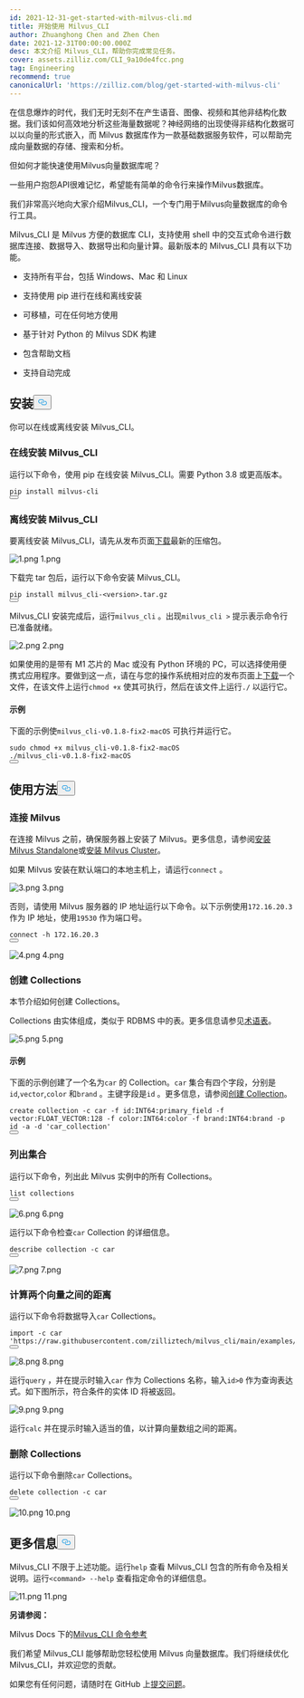 ```yaml
---
id: 2021-12-31-get-started-with-milvus-cli.md
title: 开始使用 Milvus_CLI
author: Zhuanghong Chen and Zhen Chen
date: 2021-12-31T00:00:00.000Z
desc: 本文介绍 Milvus_CLI，帮助你完成常见任务。
cover: assets.zilliz.com/CLI_9a10de4fcc.png
tag: Engineering
recommend: true
canonicalUrl: 'https://zilliz.com/blog/get-started-with-milvus-cli'
---
```

<p>在信息爆炸的时代，我们无时无刻不在产生语音、图像、视频和其他非结构化数据。我们该如何高效地分析这些海量数据呢？神经网络的出现使得非结构化数据可以以向量的形式嵌入，而 Milvus 数据库作为一款基础数据服务软件，可以帮助完成向量数据的存储、搜索和分析。</p>
<p>但如何才能快速使用Milvus向量数据库呢？</p>
<p>一些用户抱怨API很难记忆，希望能有简单的命令行来操作Milvus数据库。</p>
<p>我们非常高兴地向大家介绍Milvus_CLI，一个专门用于Milvus向量数据库的命令行工具。</p>
<p>Milvus_CLI 是 Milvus 方便的数据库 CLI，支持使用 shell 中的交互式命令进行数据库连接、数据导入、数据导出和向量计算。最新版本的 Milvus_CLI 具有以下功能。</p>
<ul>
<li><p>支持所有平台，包括 Windows、Mac 和 Linux</p></li>
<li><p>支持使用 pip 进行在线和离线安装</p></li>
<li><p>可移植，可在任何地方使用</p></li>
<li><p>基于针对 Python 的 Milvus SDK 构建</p></li>
<li><p>包含帮助文档</p></li>
<li><p>支持自动完成</p></li>
</ul>
<h2 id="Installation" class="common-anchor-header">安装<button data-href="#Installation" class="anchor-icon" translate="no">
      <svg translate="no"
        aria-hidden="true"
        focusable="false"
        height="20"
        version="1.1"
        viewBox="0 0 16 16"
        width="16"
      >
        <path
          fill="#0092E4"
          fill-rule="evenodd"
          d="M4 9h1v1H4c-1.5 0-3-1.69-3-3.5S2.55 3 4 3h4c1.45 0 3 1.69 3 3.5 0 1.41-.91 2.72-2 3.25V8.59c.58-.45 1-1.27 1-2.09C10 5.22 8.98 4 8 4H4c-.98 0-2 1.22-2 2.5S3 9 4 9zm9-3h-1v1h1c1 0 2 1.22 2 2.5S13.98 12 13 12H9c-.98 0-2-1.22-2-2.5 0-.83.42-1.64 1-2.09V6.25c-1.09.53-2 1.84-2 3.25C6 11.31 7.55 13 9 13h4c1.45 0 3-1.69 3-3.5S14.5 6 13 6z"
        ></path>
      </svg>
    </button></h2><p>你可以在线或离线安装 Milvus_CLI。</p>
<h3 id="Install-MilvusCLI-online" class="common-anchor-header">在线安装 Milvus_CLI</h3><p>运行以下命令，使用 pip 在线安装 Milvus_CLI。需要 Python 3.8 或更高版本。</p>
<pre><code translate="no">pip install milvus-cli
<button class="copy-code-btn"></button></code></pre>
<h3 id="Install-MilvusCLI-offline" class="common-anchor-header">离线安装 Milvus_CLI</h3><p>要离线安装 Milvus_CLI，请先从发布页面<a href="https://github.com/milvus-io/milvus_cli/releases">下载</a>最新的压缩包。</p>
<p>
  
   <span class="img-wrapper"> <img translate="no" src="https://assets.zilliz.com/1_af0e832119.png" alt="1.png" class="doc-image" id="1.png" />
   </span> <span class="img-wrapper"> <span>1.png</span> </span></p>
<p>下载完 tar 包后，运行以下命令安装 Milvus_CLI。</p>
<pre><code translate="no">pip install milvus_cli-&lt;version&gt;.tar.gz
<button class="copy-code-btn"></button></code></pre>
<p>Milvus_CLI 安装完成后，运行<code translate="no">milvus_cli</code> 。出现<code translate="no">milvus_cli &gt;</code> 提示表示命令行已准备就绪。</p>
<p>
  
   <span class="img-wrapper"> <img translate="no" src="https://assets.zilliz.com/2_b50f5d2a5a.png" alt="2.png" class="doc-image" id="2.png" />
   </span> <span class="img-wrapper"> <span>2.png</span> </span></p>
<p>如果使用的是带有 M1 芯片的 Mac 或没有 Python 环境的 PC，可以选择使用便携式应用程序。要做到这一点，请在与您的操作系统相对应的发布页面上<a href="https://github.com/milvus-io/milvus_cli/releases">下载</a>一个文件，在该文件上运行<code translate="no">chmod +x</code> 使其可执行，然后在该文件上运行<code translate="no">./</code> 以运行它。</p>
<h4 id="Example" class="common-anchor-header"><strong>示例</strong></h4><p>下面的示例使<code translate="no">milvus_cli-v0.1.8-fix2-macOS</code> 可执行并运行它。</p>
<pre><code translate="no"><span class="hljs-built_in">sudo</span> <span class="hljs-built_in">chmod</span> +x milvus_cli-v0.1.8-fix2-macOS
./milvus_cli-v0.1.8-fix2-macOS
<button class="copy-code-btn"></button></code></pre>
<h2 id="Usage" class="common-anchor-header">使用方法<button data-href="#Usage" class="anchor-icon" translate="no">
      <svg translate="no"
        aria-hidden="true"
        focusable="false"
        height="20"
        version="1.1"
        viewBox="0 0 16 16"
        width="16"
      >
        <path
          fill="#0092E4"
          fill-rule="evenodd"
          d="M4 9h1v1H4c-1.5 0-3-1.69-3-3.5S2.55 3 4 3h4c1.45 0 3 1.69 3 3.5 0 1.41-.91 2.72-2 3.25V8.59c.58-.45 1-1.27 1-2.09C10 5.22 8.98 4 8 4H4c-.98 0-2 1.22-2 2.5S3 9 4 9zm9-3h-1v1h1c1 0 2 1.22 2 2.5S13.98 12 13 12H9c-.98 0-2-1.22-2-2.5 0-.83.42-1.64 1-2.09V6.25c-1.09.53-2 1.84-2 3.25C6 11.31 7.55 13 9 13h4c1.45 0 3-1.69 3-3.5S14.5 6 13 6z"
        ></path>
      </svg>
    </button></h2><h3 id="Connect-to-Milvus" class="common-anchor-header">连接 Milvus</h3><p>在连接 Milvus 之前，确保服务器上安装了 Milvus。更多信息，请参阅<a href="https://milvus.io/docs/v2.0.x/install_standalone-docker.md">安装 Milvus Standalone</a>或<a href="https://milvus.io/docs/v2.0.x/install_cluster-docker.md">安装 Milvus Cluster</a>。</p>
<p>如果 Milvus 安装在默认端口的本地主机上，请运行<code translate="no">connect</code> 。</p>
<p>
  
   <span class="img-wrapper"> <img translate="no" src="https://assets.zilliz.com/3_f950d3739a.png" alt="3.png" class="doc-image" id="3.png" />
   </span> <span class="img-wrapper"> <span>3.png</span> </span></p>
<p>否则，请使用 Milvus 服务器的 IP 地址运行以下命令。以下示例使用<code translate="no">172.16.20.3</code> 作为 IP 地址，使用<code translate="no">19530</code> 作为端口号。</p>
<pre><code translate="no">connect -h 172.16.20.3
<button class="copy-code-btn"></button></code></pre>
<p>
  
   <span class="img-wrapper"> <img translate="no" src="https://assets.zilliz.com/4_9ff2db9855.png" alt="4.png" class="doc-image" id="4.png" />
   </span> <span class="img-wrapper"> <span>4.png</span> </span></p>
<h3 id="Create-a-collection" class="common-anchor-header">创建 Collections</h3><p>本节介绍如何创建 Collections。</p>
<p>Collections 由实体组成，类似于 RDBMS 中的表。更多信息请参见<a href="https://milvus.io/docs/v2.0.x/glossary.md">术语表</a>。</p>
<p>
  
   <span class="img-wrapper"> <img translate="no" src="https://assets.zilliz.com/5_95a88c1cbf.png" alt="5.png" class="doc-image" id="5.png" />
   </span> <span class="img-wrapper"> <span>5.png</span> </span></p>
<h4 id="Example" class="common-anchor-header">示例</h4><p>下面的示例创建了一个名为<code translate="no">car</code> 的 Collection。<code translate="no">car</code> 集合有四个字段，分别是<code translate="no">id</code>,<code translate="no">vector</code>,<code translate="no">color</code> 和<code translate="no">brand</code> 。主键字段是<code translate="no">id</code> 。更多信息，请参阅<a href="https://milvus.io/docs/v2.0.x/cli_commands.md#create-collection">创建 Collection</a>。</p>
<pre><code translate="no">create collection -c car -f <span class="hljs-built_in">id</span>:INT64:primary_field -f vector:FLOAT_VECTOR:<span class="hljs-number">128</span> -f color:INT64:color -f brand:INT64:brand -p <span class="hljs-built_in">id</span> -a -d <span class="hljs-string">&#x27;car_collection&#x27;</span>
<button class="copy-code-btn"></button></code></pre>
<h3 id="List-collections" class="common-anchor-header">列出集合</h3><p>运行以下命令，列出此 Milvus 实例中的所有 Collections。</p>
<pre><code translate="no">list collections
<button class="copy-code-btn"></button></code></pre>
<p>
  
   <span class="img-wrapper"> <img translate="no" src="https://assets.zilliz.com/6_1331f4c8bc.png" alt="6.png" class="doc-image" id="6.png" />
   </span> <span class="img-wrapper"> <span>6.png</span> </span></p>
<p>运行以下命令检查<code translate="no">car</code> Collection 的详细信息。</p>
<pre><code translate="no">describe collection -c car 
<button class="copy-code-btn"></button></code></pre>
<p>
  
   <span class="img-wrapper"> <img translate="no" src="https://assets.zilliz.com/7_1d70beee54.png" alt="7.png" class="doc-image" id="7.png" />
   </span> <span class="img-wrapper"> <span>7.png</span> </span></p>
<h3 id="Calculate-the-distance-between-two-vectors" class="common-anchor-header">计算两个向量之间的距离</h3><p>运行以下命令将数据导入<code translate="no">car</code> Collections。</p>
<pre><code translate="no"><span class="hljs-keyword">import</span> -c car <span class="hljs-string">&#x27;https://raw.githubusercontent.com/zilliztech/milvus_cli/main/examples/import_csv/vectors.csv&#x27;</span>
<button class="copy-code-btn"></button></code></pre>
<p>
  
   <span class="img-wrapper"> <img translate="no" src="https://assets.zilliz.com/8_7609a4359a.png" alt="8.png" class="doc-image" id="8.png" />
   </span> <span class="img-wrapper"> <span>8.png</span> </span></p>
<p>运行<code translate="no">query</code> ，并在提示时输入<code translate="no">car</code> 作为 Collections 名称，输入<code translate="no">id&gt;0</code> 作为查询表达式。如下图所示，符合条件的实体 ID 将被返回。</p>
<p>
  
   <span class="img-wrapper"> <img translate="no" src="https://assets.zilliz.com/9_f0755589f6.png" alt="9.png" class="doc-image" id="9.png" />
   </span> <span class="img-wrapper"> <span>9.png</span> </span></p>
<p>运行<code translate="no">calc</code> 并在提示时输入适当的值，以计算向量数组之间的距离。</p>
<h3 id="Delete-a-collection" class="common-anchor-header">删除 Collections</h3><p>运行以下命令删除<code translate="no">car</code> Collections。</p>
<pre><code translate="no"><span class="hljs-keyword">delete</span> collection -c car
<button class="copy-code-btn"></button></code></pre>
<p>
  
   <span class="img-wrapper"> <img translate="no" src="https://assets.zilliz.com/10_16b2b01935.png" alt="10.png" class="doc-image" id="10.png" />
   </span> <span class="img-wrapper"> <span>10.png</span> </span></p>
<h2 id="More" class="common-anchor-header">更多信息<button data-href="#More" class="anchor-icon" translate="no">
      <svg translate="no"
        aria-hidden="true"
        focusable="false"
        height="20"
        version="1.1"
        viewBox="0 0 16 16"
        width="16"
      >
        <path
          fill="#0092E4"
          fill-rule="evenodd"
          d="M4 9h1v1H4c-1.5 0-3-1.69-3-3.5S2.55 3 4 3h4c1.45 0 3 1.69 3 3.5 0 1.41-.91 2.72-2 3.25V8.59c.58-.45 1-1.27 1-2.09C10 5.22 8.98 4 8 4H4c-.98 0-2 1.22-2 2.5S3 9 4 9zm9-3h-1v1h1c1 0 2 1.22 2 2.5S13.98 12 13 12H9c-.98 0-2-1.22-2-2.5 0-.83.42-1.64 1-2.09V6.25c-1.09.53-2 1.84-2 3.25C6 11.31 7.55 13 9 13h4c1.45 0 3-1.69 3-3.5S14.5 6 13 6z"
        ></path>
      </svg>
    </button></h2><p>Milvus_CLI 不限于上述功能。运行<code translate="no">help</code> 查看 Milvus_CLI 包含的所有命令及相关说明。运行<code translate="no">&lt;command&gt; --help</code> 查看指定命令的详细信息。</p>
<p>
  
   <span class="img-wrapper"> <img translate="no" src="https://assets.zilliz.com/11_5f31ccb1e8.png" alt="11.png" class="doc-image" id="11.png" />
   </span> <span class="img-wrapper"> <span>11.png</span> </span></p>
<p><strong>另请参阅：</strong></p>
<p>Milvus Docs 下的<a href="https://milvus.io/docs/v2.0.x/cli_commands.md">Milvus_CLI 命令参考</a></p>
<p>我们希望 Milvus_CLI 能够帮助您轻松使用 Milvus 向量数据库。我们将继续优化 Milvus_CLI，并欢迎您的贡献。</p>
<p>如果您有任何问题，请随时在 GitHub 上<a href="https://github.com/zilliztech/milvus_cli/issues">提交问题</a>。</p>
